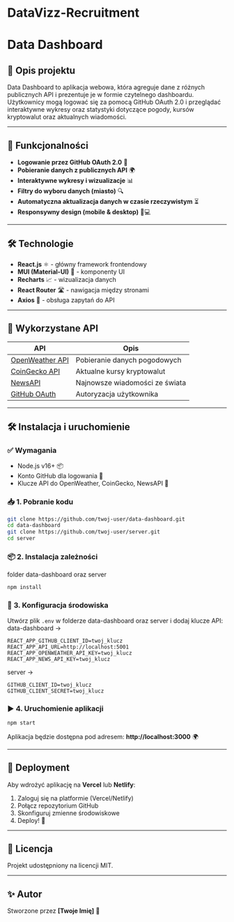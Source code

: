 # DataVizz-Recruitment
# Data Dashboard

## 📌 Opis projektu
Data Dashboard to aplikacja webowa, która agreguje dane z różnych publicznych API i prezentuje je w formie czytelnego dashboardu. Użytkownicy mogą logować się za pomocą GitHub OAuth 2.0 i przeglądać interaktywne wykresy oraz statystyki dotyczące pogody, kursów kryptowalut oraz aktualnych wiadomości.

---

## 🚀 Funkcjonalności
- **Logowanie przez GitHub OAuth 2.0** 🔐
- **Pobieranie danych z publicznych API** 🌍
- **Interaktywne wykresy i wizualizacje** 📊
- **Filtry do wyboru danych (miasto)** 🔍
- **Automatyczna aktualizacja danych w czasie rzeczywistym** ⏳
- **Responsywny design (mobile & desktop)** 📱💻

---

## 🛠️ Technologie
- **React.js** ⚛️ - główny framework frontendowy
- **MUI (Material-UI)** 🎨 - komponenty UI
- **Recharts** 📈 - wizualizacja danych
- **React Router** 🛣️ - nawigacja między stronami
- **Axios** 📡 - obsługa zapytań do API

---

## 🔗 Wykorzystane API
| API | Opis |
|------|------|
| [OpenWeather API](https://openweathermap.org/api) | Pobieranie danych pogodowych |
| [CoinGecko API](https://www.coingecko.com/en/api) | Aktualne kursy kryptowalut |
| [NewsAPI](https://newsapi.org/) | Najnowsze wiadomości ze świata |
| [GitHub OAuth](https://docs.github.com/en/developers/apps/building-oauth-apps) | Autoryzacja użytkownika |

---

## 🛠️ Instalacja i uruchomienie

### ✅ **Wymagania**
- Node.js v16+ 📦
- Konto GitHub dla logowania 🔐
- Klucze API do OpenWeather, CoinGecko, NewsAPI 🔑

### 📥 **1. Pobranie kodu**
```bash
git clone https://github.com/twoj-user/data-dashboard.git
cd data-dashboard
git clone https://github.com/twoj-user/server.git
cd server
```

### 📦 **2. Instalacja zależności**

folder data-dashboard oraz server 

```bash
npm install
```

### 🔑 **3. Konfiguracja środowiska**
Utwórz plik `.env` w folderze data-dashboard oraz server i dodaj klucze API:
data-dashboard ->
```env
REACT_APP_GITHUB_CLIENT_ID=twoj_klucz
REACT_APP_API_URL=http://localhost:5001
REACT_APP_OPENWEATHER_API_KEY=twoj_klucz
REACT_APP_NEWS_API_KEY=twoj_klucz
```
server ->
```env
GITHUB_CLIENT_ID=twoj_klucz
GITHUB_CLIENT_SECRET=twoj_klucz
```

### ▶️ **4. Uruchomienie aplikacji**
```bash
npm start
```
Aplikacja będzie dostępna pod adresem: **http://localhost:3000** 🌍

---

## 🚀 Deployment
Aby wdrożyć aplikację na **Vercel** lub **Netlify**:
1. Zaloguj się na platformie (Vercel/Netlify)
2. Połącz repozytorium GitHub
3. Skonfiguruj zmienne środowiskowe
4. Deploy! 🎉

---

## 📜 Licencja
Projekt udostępniony na licencji MIT.

---

## ✨ Autor
Stworzone przez **[Twoje Imię]** 🚀
